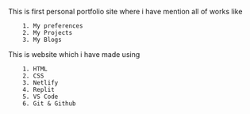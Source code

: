 This is first personal portfolio site where i have mention all of works like


        1. My preferences
        2. My Projects
        3. My Blogs


This is website which i have made using

        1. HTML
        2. CSS
        3. Netlify
        4. Replit
        5. VS Code
        6. Git & Github